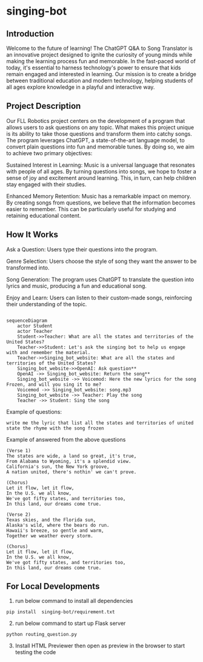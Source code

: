 # singing-bot

## Introduction
Welcome to the future of learning! The ChatGPT Q&A to Song Translator is an innovative project designed to ignite the curiosity of young minds while making the learning process fun and memorable. In the fast-paced world of today, it's essential to harness technology's power to ensure that kids remain engaged and interested in learning. Our mission is to create a bridge between traditional education and modern technology, helping students of all ages explore knowledge in a playful and interactive way.

## Project Description
Our FLL Robotics project centers on the development of a program that allows users to ask questions on any topic. What makes this project unique is its ability to take those questions and transform them into catchy songs. The program leverages ChatGPT, a state-of-the-art language model, to convert plain questions into fun and memorable tunes. By doing so, we aim to achieve two primary objectives:

Sustained Interest in Learning: Music is a universal language that resonates with people of all ages. By turning questions into songs, we hope to foster a sense of joy and excitement around learning. This, in turn, can help children stay engaged with their studies.

Enhanced Memory Retention: Music has a remarkable impact on memory. By creating songs from questions, we believe that the information becomes easier to remember. This can be particularly useful for studying and retaining educational content.


## How It Works
Ask a Question: Users type their questions into the program.

Genre Selection: Users choose the style of song they want the answer to be transformed into.

Song Generation: The program uses ChatGPT to translate the question into lyrics and music, producing a fun and educational song.

Enjoy and Learn: Users can listen to their custom-made songs, reinforcing their understanding of the topic.

```mermaid

sequenceDiagram
    actor Student
    actor Teacher
    Student->>Teacher: What are all the states and territories of the United States?
    Teacher->>Student: Let's ask the singing bot to help us engage with and remember the material.
    Teacher->>Singing_bot_website: What are all the states and territories of the United States?
    Singing_bot_website->>OpenAI: Ask question**
    OpenAI ->> Singing_bot_website: Return the song**
    Singing_bot_website ->> Voicemod: Here the new lyrics for the song Frozen, and will you sing it to me?
    Voicemod ->> Singing_bot_website: song.mp3
    Singing_bot_website ->> Teacher: Play the song
    Teacher ->> Student: Sing the song
```

Example of questions: 
```
write me the lyric that list all the states and territories of united state the rhyme with the song frozen
```

Example of answered from the above questions
```
(Verse 1)
The states are wide, a land so great, it's true,
From Alabama to Wyoming, it's a splendid view.
California's sun, the New York groove,
A nation united, there's nothin' we can't prove.

(Chorus)
Let it flow, let it flow,
In the U.S. we all know,
We've got fifty states, and territories too,
In this land, our dreams come true.

(Verse 2)
Texas skies, and the Florida sun,
Alaska's wild, where the bears do run.
Hawaii's breeze, so gentle and warm,
Together we weather every storm.

(Chorus)
Let it flow, let it flow,
In the U.S. we all know,
We've got fifty states, and territories too,
In this land, our dreams come true.

```

    
## For Local Developments
1. run below command to install all dependencies  
```
pip install  singing-bot/requirement.txt
``` 
2. run below command to start up Flask server 
```
python routing_question.py 
```
3. Install HTML Previewer then open as preview in the browser to start testing the code
